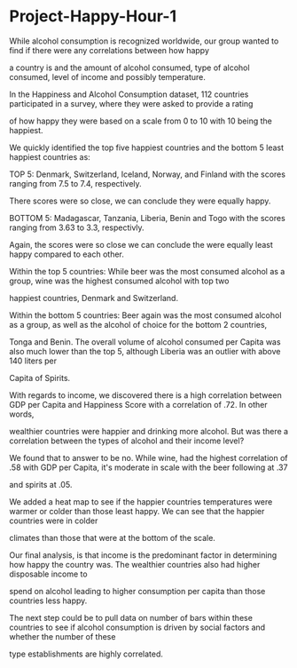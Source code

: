 # Project-Happy-Hour-1

While alcohol consumption is recognized worldwide, our group wanted to find if there were any correlations between how happy
    
a country is and the amount of alcohol consumed, type of alcohol consumed, level of income and possibly temperature.  
    
In the Happiness and Alcohol Consumption dataset, 112 countries participated in a survey, where they were asked to provide a rating 

of how happy they were based on a scale from 0 to 10 with 10 being the happiest.


We quickly identified the top five happiest countries and the bottom 5 least happiest countries as:

TOP 5: Denmark, Switzerland, Iceland, Norway, and Finland with the scores ranging from 7.5 to 7.4, respectively. 

There scores were so close, we can conclude they were equally happy. 

BOTTOM 5:  Madagascar, Tanzania, Liberia, Benin and Togo with the scores ranging from 3.63 to 3.3, respectivly.

Again, the scores were so close we can conclude the were equally least happy compared to each other. 

Within the top 5 countries:  While beer was the most consumed alcohol as a group, wine was the highest consumed alcohol with top two

happiest countries, Denmark and Switzerland.

Within the bottom 5 countries:  Beer again was the most consumed alcohol as a group, as well as the alcohol of choice for the bottom 2 countries, 

Tonga and Benin.  The overall volume of alcohol consumed per Capita was also much lower than the top 5, although Liberia was an outlier with above 140 liters per 

Capita of Spirits. 

With regards to income, we discovered there is a high correlation between GDP per Capita and Happiness Score with a correlation of .72.  In other words, 

wealthier countries were happier and drinking more alcohol.  But was there a correlation between the types of alcohol and their income level?

We found that to answer to be no.  While wine, had the highest correlation of .58 with GDP per Capita, it's moderate in scale with the beer following at .37

and spirits at .05.
    
We added a heat map to see if the happier countries temperatures were warmer or colder than those least happy.  We can see that the happier countries were in colder 

climates than those that were at the bottom of the scale.  

Our final analysis, is that income is the predominant factor in determining how happy the country was.  The wealthier countries also had higher disposable income to 

spend on alcohol leading to higher consumption per capita than those countries less happy.

The next step could be to pull data on number of bars within these countries to see if alcohol consumption is driven by social factors and whether the number of these 

type establishments are highly correlated.
 
 
 
 
